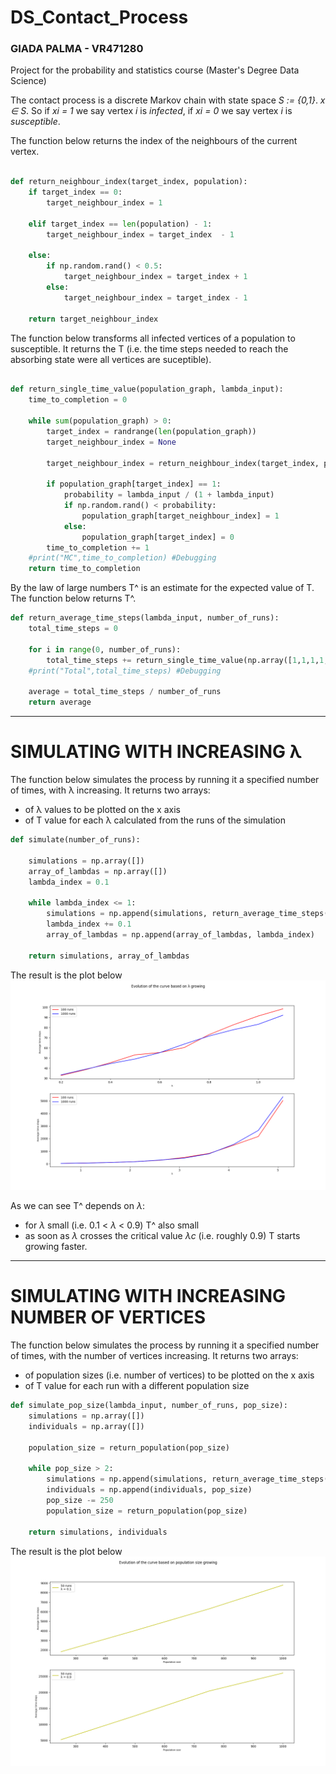 # DS_Contact_Process
### GIADA PALMA - VR471280
Project for the probability and statistics course (Master's Degree Data Science)


The contact process is a discrete Markov chain with state space *S := {0,1}*. *x ∈ S*. So if *xi = 1* we say vertex *i* is *infected*, if *xi = 0* we say vertex *i* is *susceptible*.

The function below returns the index of the neighbours of the current vertex.
```python

def return_neighbour_index(target_index, population):   
    if target_index == 0:
        target_neighbour_index = 1

    elif target_index == len(population) - 1:
        target_neighbour_index = target_index  - 1

    else:
        if np.random.rand() < 0.5:
            target_neighbour_index = target_index + 1
        else:
            target_neighbour_index = target_index - 1
    
    return target_neighbour_index 
```


The function below transforms all infected vertices of a population to susceptible. 
It returns the T (i.e. the time steps needed to reach the absorbing state were all vertices are suceptible).
```python

def return_single_time_value(population_graph, lambda_input):
    time_to_completion = 0

    while sum(population_graph) > 0:
        target_index = randrange(len(population_graph))
        target_neighbour_index = None
        
        target_neighbour_index = return_neighbour_index(target_index, population_graph)
        
        if population_graph[target_index] == 1:
            probability = lambda_input / (1 + lambda_input)
            if np.random.rand() < probability:
                population_graph[target_neighbour_index] = 1
            else:
                population_graph[target_index] = 0
        time_to_completion += 1
    #print("MC",time_to_completion) #Debugging
    return time_to_completion 
```


By the law of large numbers T^ is an estimate for the expected value of T.
The function below returns T^.
```python
def return_average_time_steps(lambda_input, number_of_runs):    
    total_time_steps = 0

    for i in range(0, number_of_runs):
        total_time_steps += return_single_time_value(np.array([1,1,1,1,1,1,1,1,1,1]), lambda_input)
    #print("Total",total_time_steps) #Debugging
    
    average = total_time_steps / number_of_runs
    return average
```
___

# SIMULATING WITH INCREASING λ

The function below simulates the process by running it a specified number of times, with λ increasing.
It returns two arrays:
- of λ values to be plotted on the x axis  
- of T value for each λ calculated from the runs of the simulation
```python
def simulate(number_of_runs):

    simulations = np.array([])
    array_of_lambdas = np.array([])
    lambda_index = 0.1

    while lambda_index <= 1:
        simulations = np.append(simulations, return_average_time_steps(lambda_index, number_of_runs))
        lambda_index += 0.1
        array_of_lambdas = np.append(array_of_lambdas, lambda_index)

    return simulations, array_of_lambdas
```


The result is the plot below
<br>
![Graph for increasing lambda](Increasing_lambda.png)

As we can see T^ depends on *λ*:
- for *λ* small (i.e. 0.1 < *λ* < 0.9) T^ also small
- as soon as *λ* crosses the critical value *λc* (i.e. roughly 0.9) T starts growing faster.

___

# SIMULATING WITH INCREASING NUMBER OF VERTICES

The function below simulates the process by running it a specified number of times, with the number of vertices increasing.
It returns two arrays:
- of population sizes (i.e. number of vertices) to be plotted on the x axis
- of T value for each run with a different population size
```python
def simulate_pop_size(lambda_input, number_of_runs, pop_size):
    simulations = np.array([])
    individuals = np.array([])

    population_size = return_population(pop_size)

    while pop_size > 2:
        simulations = np.append(simulations, return_average_time_steps(lambda_input, number_of_runs, population_size))
        individuals = np.append(individuals, pop_size)
        pop_size -= 250
        population_size = return_population(pop_size)
        
    return simulations, individuals
```

The result is the plot below
<br>
![Graph for increasing population size](Population_size_1000.png)





